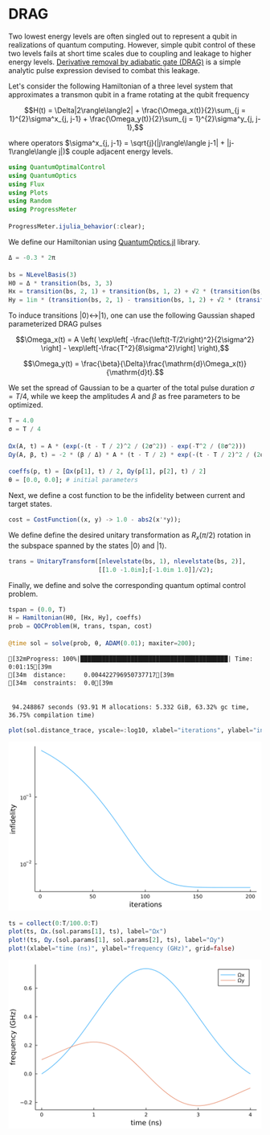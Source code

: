 # DRAG

Two lowest energy levels are often singled out to represent a qubit in realizations of quantum computing. However, simple qubit control of these two levels fails at short time scales due to coupling and leakage to higher energy levels. [Derivative removal by adiabatic gate (DRAG)](https://www.nature.com/articles/s41534-020-00346-2) is a simple analytic pulse expression devised to combat this leakage. 

Let's consider the following Hamiltonian of a three level system that approximates a transmon qubit in a frame rotating at the qubit frequency

$$H(t) = \Delta|2\rangle\langle2| + \frac{\Omega_x(t)}{2}\sum_{j = 1}^{2}\sigma^x_{j, j-1} + \frac{\Omega_y(t)}{2}\sum_{j = 1}^{2}\sigma^y_{j, j-1},$$

where operators $\sigma^x_{j, j-1} = \sqrt{j}(|j\rangle\langle j-1| + |j-1\rangle\langle j|)$ couple adjacent energy levels.


```julia
using QuantumOptimalControl
using QuantumOptics
using Flux
using Plots
using Random
using ProgressMeter

ProgressMeter.ijulia_behavior(:clear);
```

We define our Hamiltonian using [QuantumOptics.jl](https://qojulia.org/) library.


```julia
Δ = -0.3 * 2π

bs = NLevelBasis(3)
H0 = Δ * transition(bs, 3, 3)
Hx = transition(bs, 2, 1) + transition(bs, 1, 2) + √2 * (transition(bs, 3, 2) + transition(bs, 2, 3))
Hy = 1im * (transition(bs, 2, 1) - transition(bs, 1, 2) + √2 * (transition(bs, 3, 2) - transition(bs, 2, 3)));
```

To induce transitions $|0\rangle \leftrightarrow |1\rangle$, one can use the following Gaussian shaped parameterized DRAG pulses

$$\Omega_x(t) = A \left( \exp\left[ -\frac{\left(t-T/2\right)^2}{2\sigma^2} \right] - \exp\left[-\frac{T^2}{8\sigma^2}\right] \right),$$

$$\Omega_y(t) = \frac{\beta}{\Delta}\frac{\mathrm{d}\Omega_x(t)}{\mathrm{d}t}.$$

We set the spread of Gaussian to be a quarter of the total pulse duration $\sigma = T / 4$, while we keep the amplitudes $A$ and $\beta$ as free parameters to be optimized.


```julia
T = 4.0
σ = T / 4

Ωx(A, t) = A * (exp(-(t - T / 2)^2 / (2σ^2)) - exp(-T^2 / (8σ^2)))
Ωy(A, β, t) = -2 * (β / Δ) * A * (t - T / 2) * exp(-(t - T / 2)^2 / (2σ^2))

coeffs(p, t) = [Ωx(p[1], t) / 2, Ωy(p[1], p[2], t) / 2]
θ = [0.0, 0.0]; # initial parameters
```

Next, we define a cost function to be the infidelity between current and target states.


```julia
cost = CostFunction((x, y) -> 1.0 - abs2(x'*y));
```

We define define the desired unitary transformation as $R_x(\pi/2)$ rotation in the subspace spanned by the states $|0\rangle$ and $|1\rangle$.


```julia
trans = UnitaryTransform([nlevelstate(bs, 1), nlevelstate(bs, 2)], 
                         [[1.0 -1.0im];[-1.0im 1.0]]/√2);
```

Finally, we define and solve the corresponding quantum optimal control problem.


```julia
tspan = (0.0, T)
H = Hamiltonian(H0, [Hx, Hy], coeffs)
prob = QOCProblem(H, trans, tspan, cost)

@time sol = solve(prob, θ, ADAM(0.01); maxiter=200);
```

    [32mProgress: 100%|█████████████████████████████████████████| Time: 0:01:15[39m
    [34m  distance:     0.004422796950737717[39m
    [34m  constraints:  0.0[39m


     94.248867 seconds (93.91 M allocations: 5.332 GiB, 63.32% gc time, 36.75% compilation time)



```julia
plot(sol.distance_trace, yscale=:log10, xlabel="iterations", ylabel="infidelity", grid=false, legend=false)
```




    
![svg](DRAG_files/DRAG_13_0.svg)
    




```julia
ts = collect(0:T/100.0:T)
plot(ts, Ωx.(sol.params[1], ts), label="Ωx")
plot!(ts, Ωy.(sol.params[1], sol.params[2], ts), label="Ωy")
plot!(xlabel="time (ns)", ylabel="frequency (GHz)", grid=false)
```




    
![svg](DRAG_files/DRAG_14_0.svg)
    


